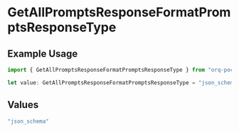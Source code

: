 # GetAllPromptsResponseFormatPromptsResponseType

## Example Usage

```typescript
import { GetAllPromptsResponseFormatPromptsResponseType } from "orq-poc-typescript-multi-env-version/models/operations";

let value: GetAllPromptsResponseFormatPromptsResponseType = "json_schema";
```

## Values

```typescript
"json_schema"
```